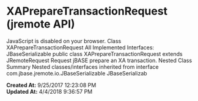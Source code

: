 # XAPrepareTransactionRequest (jremote API)

JavaScript is disabled on your browser. Class XAPrepareTransactionRequest All Implemented Interfaces: JBaseSerializable public class XAPrepareTransactionRequest extends JRemoteRequest Request jBASE prepare an XA transaction. Nested Class Summary Nested classes/interfaces inherited from interface com.jbase.jremote.io.JBaseSerializable JBaseSerializab  

**Created At:** 9/25/2017 12:23:08 PM  
**Updated At:** 4/4/2018 9:36:57 PM  

